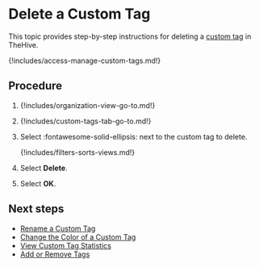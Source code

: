 # Delete a Custom Tag

This topic provides step-by-step instructions for deleting a [custom tag](about-custom-tags.md) in TheHive.

{!includes/access-manage-custom-tags.md!}

<h2>Procedure</h2>

1. {!includes/organization-view-go-to.md!}

2. {!includes/custom-tags-tab-go-to.md!}

3. Select :fontawesome-solid-ellipsis: next to the custom tag to delete.

    {!includes/filters-sorts-views.md!}

4. Select **Delete**.

5. Select **OK**.

<h2>Next steps</h2>

* [Rename a Custom Tag](rename-a-custom-tag.md)
* [Change the Color of a Custom Tag](change-the-color-of-a-custom-tag.md)
* [View Custom Tag Statistics](view-custom-tag-statistics.md)
* [Add or Remove Tags](../../../analyst-corner/cases/tags/add-remove-tags.md)